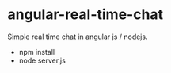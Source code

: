 # angular-real-time-chat
Simple real time chat in angular js / nodejs.
- npm install
- node server.js
